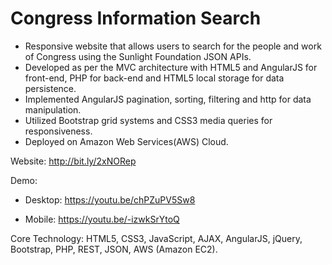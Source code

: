 # Congress Information Search
- Responsive website that allows users to search for the people and work of Congress using the Sunlight Foundation JSON APIs.
- Developed as per the MVC architecture with HTML5 and AngularJS for front-end, PHP for back-end and HTML5 local storage for data persistence.
- Implemented AngularJS pagination, sorting, filtering and http for data manipulation.
- Utilized Bootstrap grid systems and CSS3 media queries for responsiveness.
- Deployed on Amazon Web Services(AWS) Cloud.

Website: http://bit.ly/2xNORep

Demo:
- Desktop: https://youtu.be/chPZuPV5Sw8

- Mobile: https://youtu.be/-izwkSrYtoQ 

Core Technology: HTML5, CSS3, JavaScript, AJAX, AngularJS, jQuery, Bootstrap, PHP, REST, JSON, AWS (Amazon EC2).
